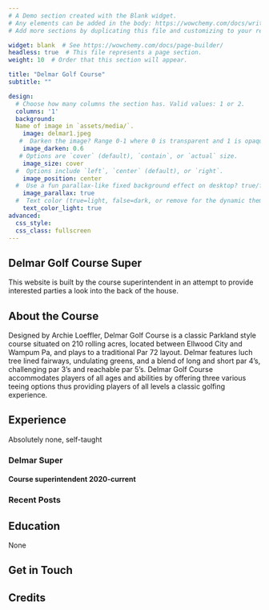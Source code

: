 ```yaml
---
# A Demo section created with the Blank widget.
# Any elements can be added in the body: https://wowchemy.com/docs/writing-markdown-latex/
# Add more sections by duplicating this file and customizing to your requirements.

widget: blank  # See https://wowchemy.com/docs/page-builder/
headless: true  # This file represents a page section.
weight: 10  # Order that this section will appear.

title: "Delmar Golf Course"
subtitle: ""

design:
  # Choose how many columns the section has. Valid values: 1 or 2.
  columns: '1'
  background:
  Name of image in `assets/media/`.
    image: delmar1.jpeg
   #  Darken the image? Range 0-1 where 0 is transparent and 1 is opaque.
    image_darken: 0.6
   # Options are `cover` (default), `contain`, or `actual` size.
    image_size: cover
  #  Options include `left`, `center` (default), or `right`.
    image_position: center
  #  Use a fun parallax-like fixed background effect on desktop? true/false
    image_parallax: true
  #  Text color (true=light, false=dark, or remove for the dynamic theme color).
    text_color_light: true
advanced:
  css_style:
  css_class: fullscreen
---
```


## Delmar Golf Course Super

This website is built by the course superintendent in an attempt to provide interested parties a look into the back of the house. 

## About the Course

Designed by Archie Loeffler, Delmar Golf Course is a classic Parkland style course situated on 210 rolling acres, located between Ellwood City and Wampum Pa, and plays to a traditional Par 72 layout. Delmar features luch tree lined fairways, undulating greens, and a blend of long and short par 4’s, challenging par 3’s and reachable par 5’s. Delmar Golf Course accommodates players of all ages and abilities by offering three various teeing options thus providing players of all levels a classic golfing experience.

## Experience
Absolutely none, self-taught

### Delmar Super
#### Course superintendent 2020-current


### Recent Posts

## Education
None



## Get in Touch


## Credits

